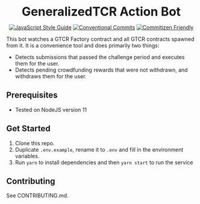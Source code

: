 <p align="center">
  <b style="font-size: 32px;">GeneralizedTCR Action Bot</b>
</p>

<p align="center">
  <a href="https://standardjs.com"><img src="https://img.shields.io/badge/code_style-standard-brightgreen.svg" alt="JavaScript Style Guide"></a>
  <a href="https://conventionalcommits.org"><img src="https://img.shields.io/badge/Conventional%20Commits-1.0.0-yellow.svg" alt="Conventional Commits"></a>
  <a href="http://commitizen.github.io/cz-cli/"><img src="https://img.shields.io/badge/commitizen-friendly-brightgreen.svg" alt="Commitizen Friendly"></a>
</p>

This bot watches a GTCR Factory contract and all GTCR contracts spawned from it. It is a convenience tool and does primarily two things:

- Detects submissions that passed the challenge period and executes them for the user.
- Detects pending crowdfunding rewards that were not withdrawn, and withdraws them for the user.

## Prerequisites

- Tested on NodeJS version 11

## Get Started

1.  Clone this repo.
2.  Duplicate `.env.example`, rename it to `.env` and fill in the environment variables.
3.  Run `yarn` to install dependencies and then `yarn start` to run the service


## Contributing

See CONTRIBUTING.md.
